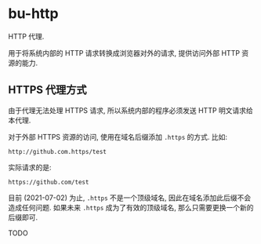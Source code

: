 # bu-http

HTTP 代理.

用于将系统内部的 HTTP 请求转换成浏览器对外的请求,
提供访问外部 HTTP 资源的能力.


## HTTPS 代理方式

由于代理无法处理 HTTPS 请求,
所以系统内部的程序必须发送 HTTP 明文请求给本代理.

对于外部 HTTPS 资源的访问, 使用在域名后缀添加 `.https` 的方式.
比如:

`http://github.com.https/test`

实际请求的是:

`https://github.com/test`

目前 (2021-07-02) 为止, `.https` 不是一个顶级域名, 因此在域名添加此后缀不会造成任何问题.
如果未来 `.https` 成为了有效的顶级域名, 那么只需要更换一个新的后缀即可.


TODO
